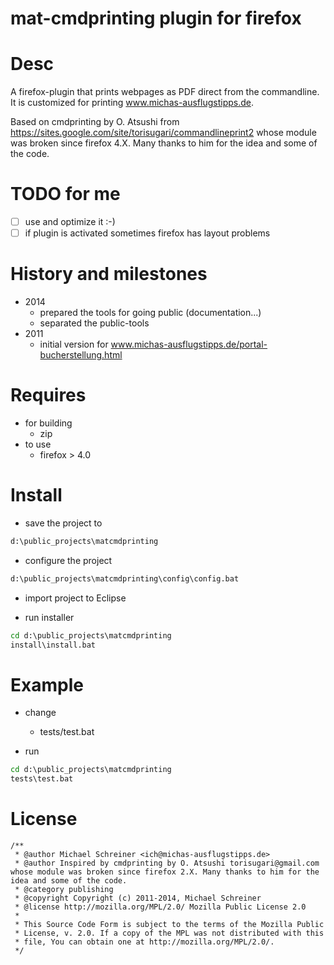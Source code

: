 mat-cmdprinting plugin for firefox
=====================

# Desc
A firefox-plugin that prints webpages as PDF direct from the commandline.
It is customized for printing www.michas-ausflugstipps.de.

Based on cmdprinting by O. Atsushi from https://sites.google.com/site/torisugari/commandlineprint2 
whose module was broken since firefox 4.X. Many thanks to him for the idea and some of the code.

# TODO for me
- [ ] use and optimize it :-)
- [ ] if plugin is activated sometimes firefox has layout problems

# History and milestones
- 2014 
   - prepared the tools for going public (documentation...) 
   - separated the public-tools
- 2011
   - initial version for www.michas-ausflugstipps.de/portal-bucherstellung.html

# Requires
- for building
   - zip
- to use
   - firefox > 4.0

# Install
- save the project to 
```bat
d:\public_projects\matcmdprinting
```

- configure the project
```bat
d:\public_projects\matcmdprinting\config\config.bat
```

- import project to Eclipse

- run installer 
```bat
cd d:\public_projects\matcmdprinting
install\install.bat
```

# Example
- change  
   - tests/test.bat

- run  
```bat
cd d:\public_projects\matcmdprinting
tests\test.bat
```


# License
```
/**
 * @author Michael Schreiner <ich@michas-ausflugstipps.de>
 * @author Inspired by cmdprinting by O. Atsushi torisugari@gmail.com whose module was broken since firefox 2.X. Many thanks to him for the idea and some of the code.
 * @category publishing
 * @copyright Copyright (c) 2011-2014, Michael Schreiner
 * @license http://mozilla.org/MPL/2.0/ Mozilla Public License 2.0
 *
 * This Source Code Form is subject to the terms of the Mozilla Public
 * License, v. 2.0. If a copy of the MPL was not distributed with this
 * file, You can obtain one at http://mozilla.org/MPL/2.0/.
 */
```
